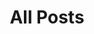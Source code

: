 ---
layout: post-index
title: All Posts
tagline: A List of Posts
lang: en
categories:
- blog
trans: /artikel/
tags:
image:
  feature: http://lh6.googleusercontent.com/fGxJIhDSLZ2f1lfUWzfkPUyrrBdkSLhNFAjKO1MRbJm9=w884-h203-no
  caption: 
  captionlink: 
  credit:
  creditlink: 
  location: Napa Valley, CA (2008)
  locationlink:
---